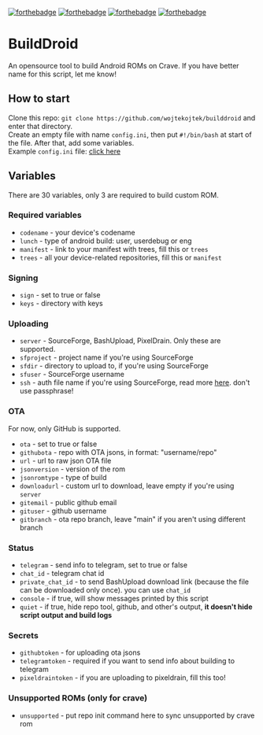 [![forthebadge](https://forthebadge.com/images/badges/powered-by-electricity.svg)](https://forthebadge.com) [![forthebadge](https://forthebadge.com/images/badges/you-didnt-ask-for-this.svg)](https://forthebadge.com) [![forthebadge](https://forthebadge.com/images/badges/gluten-free.svg)](https://forthebadge.com) [![forthebadge](https://forthebadge.com/images/badges/works-on-my-machine.svg)](https://forthebadge.com)
# BuildDroid
An opensource tool to build Android ROMs on Crave. If you have better name for this script, let me know!

## How to start
Clone this repo:
`git clone https://github.com/wojtekojtek/builddroid` and enter that directory.<br>
Create an empty file with name `config.ini`, then put `#!/bin/bash` at start of the file. After that, add some variables.<br>
Example `config.ini` file: [click here](https://github.com/wojtekojtek/builddroid/blob/main/examples/config.ini)

## Variables
There are 30 variables, only 3 are required to build custom ROM.

### Required variables
- `codename` - your device's codename<br>
- `lunch` - type of android build: user, userdebug or eng<br>
- `manifest` - link to your manifest with trees, fill this or `trees`<br>
- `trees` - all your device-related repositories, fill this or `manifest`<br>

### Signing
- `sign` - set to true or false<br>
- `keys` - directory with keys<br>

### Uploading
- `server` - SourceForge, BashUpload, PixelDrain. Only these are supported.<br>
- `sfproject` - project name if you're using SourceForge<br>
- `sfdir` - directory to upload to, if you're using SourceForge<br>
- `sfuser` - SourceForge username<br>
- `ssh` - auth file name if you're using SourceForge, read more [here](https://sourceforge.net/p/forge/documentation/SSH%20Keys/#key-generation-openssh). don't use passphrase!<br>

### OTA
For now, only GitHub is supported.<br>
- `ota` - set to true or false<br>
- `githubota` -  repo with OTA jsons, in format: "username/repo"<br>
- `url` - url to raw json OTA file<br>
- `jsonversion` - version of the rom<br>
- `jsonromtype` - type of build<br>
- `downloadurl` - custom url to download, leave empty if you're using `server`<br>
- `gitemail` - public github email<br>
- `gituser` - github username<br>
- `gitbranch` - ota repo branch, leave "main" if you aren't using different branch<br>

### Status
- `telegram` - send info to telegram, set to true or false<br>
- `chat_id` - telegram chat id<br>
- `private_chat_id` - to send BashUpload download link (because the file can be downloaded only once). you can use `chat_id`<br>
- `console` - if true, will show messages printed by this script<br>
- `quiet` -  if true, hide repo tool, github, and other's output, **it doesn't hide script output and build logs**<br>

### Secrets
- `githubtoken` - for uploading ota jsons<br>
- `telegramtoken` - required if you want to send info about building to telegram<br>
- `pixeldraintoken` - if you are uploading to pixeldrain, fill this too!<br>

### Unsupported ROMs (only for crave)
- `unsupported` - put repo init command here to sync unsupported by crave rom<br>
